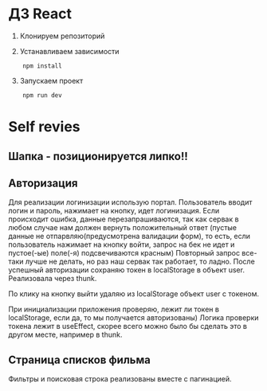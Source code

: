 # ДЗ React

1. Клонируем репозиторий

2. Устанавливаем зависимости
```
    npm install
```

3. Запускаем проект
```
    npm run dev
```

# Self revies

## Шапка - позиционируется липко!!

## Авторизация

Для реализации логинизации использую портал. Пользователь вводит логин и пароль, нажимает на кнопку, идет логинизация. Если происходит ошибка, данные перезапрашиваются, так как сервак в любом случае нам должен вернуть положительный ответ (пустые данные не отпарвляю(предусмотрена валидации форм), то есть, если пользователь нажимает на кнопку войти, запрос на бек не идет и пустое(-ые) поле(-я) подсвечиваются красным) Повторный запрос все-таки лучше не делать, но раз наш сервак так работает, то ладно. 
После успешный авторизации сохраняю токен в localStorage в объект user. Реализовала через thunk.

По клику на кнопку выйти удаляю из localStorage объект user с токеном.

При инициализации приложения проверяю, лежит ли токен в localStorage, если да, то мы получается авторизованы) Логика проверки токена лежит в useEffect, скорее всего можно было бы сделать это в другом месте, например в thunk.

## Страница списков фильма

Фильтры и поисковая строка реализованы вместе с пагинацией.


[//]: # ()
[//]: # ()
[//]: # ()
[//]: # (- [@vitejs/plugin-react]&#40;https://github.com/vitejs/vite-plugin-react/blob/main/packages/plugin-react/README.md&#41; uses [Babel]&#40;https://babeljs.io/&#41; for Fast Refresh)

[//]: # (- [@vitejs/plugin-react-swc]&#40;https://github.com/vitejs/vite-plugin-react-swc&#41; uses [SWC]&#40;https://swc.rs/&#41; for Fast Refresh)

[//]: # ()
[//]: # (## Expanding the ESLint configuration)

[//]: # ()
[//]: # (If you are developing a production application, we recommend updating the configuration to enable type aware lint rules:)

[//]: # ()
[//]: # (- Configure the top-level `parserOptions` property like this:)

[//]: # ()
[//]: # (```js)

[//]: # (export default {)

[//]: # (  // other rules...)

[//]: # (  parserOptions: {)

[//]: # (    ecmaVersion: 'latest',)

[//]: # (    sourceType: 'module',)

[//]: # (    project: ['./tsconfig.json', './tsconfig.node.json'],)

[//]: # (    tsconfigRootDir: __dirname,)

[//]: # (  },)

[//]: # (})

[//]: # (```)

[//]: # ()
[//]: # (- Replace `plugin:@typescript-eslint/recommended` to `plugin:@typescript-eslint/recommended-type-checked` or `plugin:@typescript-eslint/strict-type-checked`)

[//]: # (- Optionally add `plugin:@typescript-eslint/stylistic-type-checked`)

[//]: # (- Install [eslint-plugin-react]&#40;https://github.com/jsx-eslint/eslint-plugin-react&#41; and add `plugin:react/recommended` & `plugin:react/jsx-runtime` to the `extends` list)
